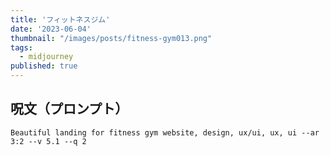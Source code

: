 ```yaml
---
title: 'フィットネスジム'
date: '2023-06-04'
thumbnail: "/images/posts/fitness-gym013.png"
tags:
  - midjourney
published: true
---
```


## 呪文（プロンプト）
```
Beautiful landing for fitness gym website, design, ux/ui, ux, ui --ar 3:2 --v 5.1 --q 2
```